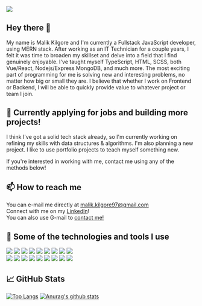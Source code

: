 <img src="https://imgur.com/Y1OMEE8.png"></img>
## Hey there 👋
My name is Malik Kilgore and I'm currently a Fullstack JavaScript developer, using MERN stack.
After working as an IT Technician for a couple years, I felt it was time to broaden my skillset and delve into a field that I find genuinely enjoyable. I've taught myself TypeScript, HTML, SCSS, both Vue/React, Nodejs/Express MongoDB, and much more. The most exciting part of programming for me is solving new and interesting problems, no matter how big or small they are. I believe that whether I work on Frontend or Backend, I will be able to quickly provide value to whatever project or team I join.
## 🌱 Currently applying for jobs and building more projects!
I think I've got a solid tech stack already, so I'm currently working on refining my skills with data structures & algorithms.
I'm also planning a new project. I like to use portfolio projects to teach myself something new.

If you're interested in working with me, contact me using any of the methods below!

## 📫 How to reach me
You can e-mail me directly at <a href="mailto:malik.kilgore97@gmail.com">malik.kilgore97@gmail.com</a>
<br>
Connect with me on my <a href="https://www.linkedin.com/in/malikkilgore/">LinkedIn</a>!
<br>
You can also use G-mail to <a href="https://mail.google.com/mail/?view=cm&fs=1&to=malik.kilgore97@gmail.com">contact me!</a>

## 🔧 Some of the technologies and tools I use
<img src="https://img.shields.io/badge/OS-Linux-orange"></img>
<img src="https://img.shields.io/badge/OS-Windows10-brightgreen"></img>
<img src="https://img.shields.io/badge/Language-JavaScript-yellow"></img>
<img src="https://img.shields.io/badge/Language-TypeScript-blue"></img> 
<img src="https://img.shields.io/badge/Language-HTML5-red"></img> 
<img src="https://img.shields.io/badge/Language-CSS3-blue"></img>
<img src="https://img.shields.io/badge/Language-Node.js-orange"></img>
<img src="https://img.shields.io/badge/Framework-Express-green"></img> 
<img src="https://img.shields.io/badge/Language-Python-blue"></img>
<br>
<img src="https://img.shields.io/badge/Framework-Vue-green"></img> 
<img src="https://img.shields.io/badge/Framework-React-blue"></img> 
<img src="https://img.shields.io/badge/Editor-VSCode-blue"></img> 
<img src="https://img.shields.io/badge/VCS-Git-red"></img> 
<img src="https://img.shields.io/badge/Database-Firebase-orange"></img>
<img src="https://img.shields.io/badge/Database-MongoDB-green"></img>
<img src="https://img.shields.io/badge/Misc-NginX-green"></img>
<img src="https://img.shields.io/badge/Misc-PM2-blue"></img>
<img src="https://img.shields.io/badge/Misc-NginX-green"></img> 


## 📈 GitHub Stats
[![Top Langs](https://github-readme-stats.vercel.app/api/top-langs/?username=MalikKilgore&show_icons=true&theme=dark)](https://github.com/anuraghazra/github-readme-stats)
[![Anurag's github stats](https://github-readme-stats.vercel.app/api?username=MalikKilgore&count_private=true&show_icons=true&theme=dark)](https://github.com/anuraghazra/github-readme-stats)
<!--
**MalikKilgore/MalikKilgore** is a ✨ _special_ ✨ repository because its `README.md` (this file) appears on your GitHub profile.

Here are some ideas to get you started:

- 🔭 I’m currently working on ...
- 🌱 I’m currently learning ...
- 👯 I’m looking to collaborate on ...
- 🤔 I’m looking for help with ...
- 💬 Ask me about ...
- 📫 How to reach me: ...
- 😄 Pronouns: ...
- ⚡ Fun fact: ...
-->
